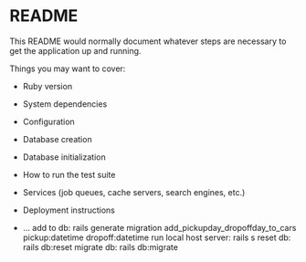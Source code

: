 # README

This README would normally document whatever steps are necessary to get the
application up and running.

Things you may want to cover:

* Ruby version

* System dependencies

* Configuration

* Database creation

* Database initialization

* How to run the test suite

* Services (job queues, cache servers, search engines, etc.)

* Deployment instructions

* ...
add to db: rails generate migration add_pickupday_dropoffday_to_cars pickup:datetime dropoff:datetime
run local host server: rails s
reset db: rails db:reset
migrate db: rails db:migrate
